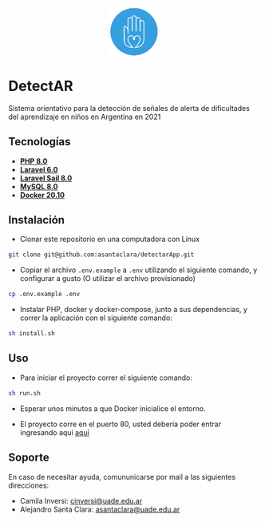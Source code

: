 <p align="center">
<img src="public/images/view_images/logo_icon.png" width="100">
</p>

# DetectAR

Sistema orientativo para la detección de señales de alerta de dificultades del aprendizaje en niños en Argentina en 2021

## Tecnologías

- **[PHP 8.0](https://www.php.net/downloads.php#v8.0.12)**
- **[Laravel 6.0](https://laravel.com/docs/8.x)**
- **[Laravel Sail 8.0](https://laravel.com/docs/8.x/sail)**
- **[MySQL 8.0](https://www.mysql.com/)**
- **[Docker 20.10](https://www.docker.com/)**

## Instalación

- Clonar este repositorio en una computadora con Linux
```bash
git clone git@github.com:asantaclara/detectarApp.git
```

- Copiar el archivo <code>.env.example</code> a <code>.env</code> utilizando el siguiente comando, y configurar a gusto (O utilizar el archivo provisionado)
```bash
cp .env.example .env
```

- Instalar PHP, docker y docker-compose, junto a sus dependencias, y correr la aplicación con el siguiente comando:
```bash
sh install.sh
```

## Uso

- Para iniciar el proyecto correr el siguiente comando:
```bash
sh run.sh
```
- Esperar unos minutos a que Docker inicialice el entorno.

- El proyecto corre en el puerto 80, usted debería poder entrar ingresando aqui [aquí](http://localhost)

## Soporte

En caso de necesitar ayuda, comununicarse por mail a las siguientes direcciones:

- Camila Inversi: cinversi@uade.edu.ar
- Alejandro Santa Clara: asantaclara@uade.edu.ar
